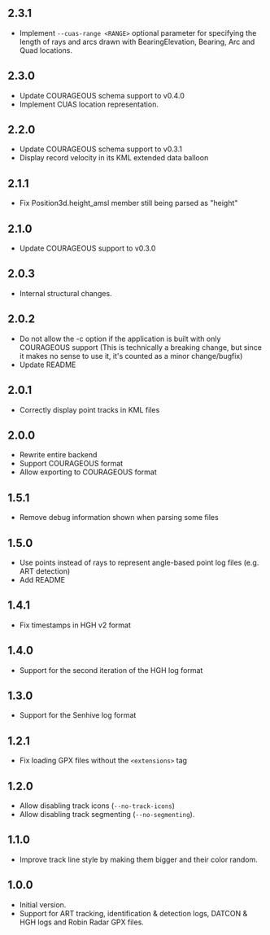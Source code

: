 ## 2.3.1
- Implement `--cuas-range <RANGE>` optional parameter for specifying the length of rays and arcs drawn with
BearingElevation, Bearing, Arc and Quad locations.

## 2.3.0
- Update COURAGEOUS schema support to v0.4.0
- Implement CUAS location representation.

## 2.2.0
- Update COURAGEOUS schema support to v0.3.1
- Display record velocity in its KML extended data balloon

## 2.1.1
- Fix Position3d.height_amsl member still being parsed as "height"

## 2.1.0
- Update COURAGEOUS support to v0.3.0

## 2.0.3
- Internal structural changes.

## 2.0.2
- Do not allow the -c option if the application is built with only COURAGEOUS support (This is technically a breaking change, but since it makes no sense to use it, it's counted as a minor change/bugfix)
- Update README

## 2.0.1
- Correctly display point tracks in KML files

## 2.0.0
- Rewrite entire backend
- Support COURAGEOUS format
- Allow exporting to COURAGEOUS format

## 1.5.1
- Remove debug information shown when parsing some files

## 1.5.0
- Use points instead of rays to represent angle-based point log files (e.g. ART detection)
- Add README

## 1.4.1
- Fix timestamps in HGH v2 format

## 1.4.0
- Support for the second iteration of the HGH log format

## 1.3.0
- Support for the Senhive log format

## 1.2.1
- Fix loading GPX files without the `<extensions>` tag

## 1.2.0
- Allow disabling track icons (`--no-track-icons`)
- Allow disabling track segmenting (`--no-segmenting`).

## 1.1.0
- Improve track line style by making them bigger and their color random.

## 1.0.0
- Initial version.
- Support for ART tracking, identification & detection logs, DATCON & HGH logs and Robin Radar GPX files.